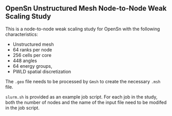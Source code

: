 ## OpenSn Unstructured Mesh Node-to-Node Weak Scaling Study

This is a node-to-node weak scaling study for OpenSn with the following
characteristics:

- Unstructured mesh
- 64 ranks per node
- 256 cells per core
- 448 angles
- 64 energy groups,
- PWLD spatial discretization

The `.geo` file needs to be processed by `Gmsh` to create the necessary `.msh`
file. 

`slurm.sh` is provided as an example job script. For each job in the study, 
both the number of nodes and the name of the input file need to be modifed
in the job script.
